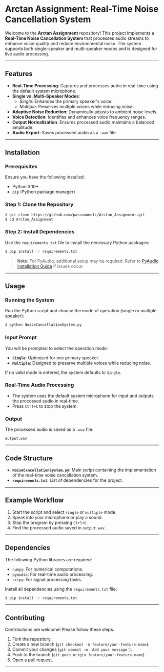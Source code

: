 # Arctan Assignment: Real-Time Noise Cancellation System

Welcome to the **Arctan Assignment** repository! This project implements a **Real-Time Noise Cancellation System** that processes audio streams to enhance voice quality and reduce environmental noise. The system supports both single-speaker and multi-speaker modes and is designed for live audio processing.

---

## Features

- **Real-Time Processing**: Captures and processes audio in real-time using the default system microphone.
- **Single vs. Multi-Speaker Modes**:
  - *Single*: Enhances the primary speaker's voice.
  - *Multiple*: Preserves multiple voices while reducing noise.
- **Adaptive Noise Reduction**: Dynamically adjusts to ambient noise levels.
- **Voice Detection**: Identifies and enhances voice frequency ranges.
- **Output Normalization**: Ensures processed audio maintains a balanced amplitude.
- **Audio Export**: Saves processed audio as a `.wav` file.

---

## Installation

### Prerequisites

Ensure you have the following installed:

- Python 3.10+
- `pip` (Python package manager)

### Step 1: Clone the Repository

```bash
$ git clone https://github.com/parasmunoli/Arctan_Assignment.git
$ cd Arctan_Assignment
```

### Step 2: Install Dependencies

Use the `requirements.txt` file to install the necessary Python packages:

```bash
$ pip install -r requirements.txt
```

> **Note**: For PyAudio, additional setup may be required. Refer to [PyAudio Installation Guide](https://people.csail.mit.edu/hubert/pyaudio/#downloads) if issues occur.

---

## Usage

### Running the System

Run the Python script and choose the mode of operation (single or multiple speaker):

```bash
$ python NoiseCancellationSystem.py
```

### Input Prompt

You will be prompted to select the operation mode:

- **`Single`**: Optimized for one primary speaker.
- **`Multiple`**: Designed to preserve multiple voices while reducing noise.

If no valid mode is entered, the system defaults to `Single`.

### Real-Time Audio Processing

- The system uses the default system microphone for input and outputs the processed audio in real-time.
- Press `Ctrl+C` to stop the system.

### Output

The processed audio is saved as a `.wav` file:

```plaintext
output.wav
```

---

## Code Structure

- **`NoiseCancellationSystem.py`**: Main script containing the implementation of the real-time noise cancellation system.
- **`requirements.txt`**: List of dependencies for the project.

---

## Example Workflow

1. Start the script and select `single` or `multiple` mode.
2. Speak into your microphone or play a sound.
3. Stop the program by pressing `Ctrl+C`.
4. Find the processed audio saved in `output.wav`.

---

## Dependencies

The following Python libraries are required:

- `numpy`: For numerical computations.
- `pyaudio`: For real-time audio processing.
- `scipy`: For signal processing tasks.

Install all dependencies using the `requirements.txt` file:

```bash
$ pip install -r requirements.txt
```

---

## Contributing

Contributions are welcome! Please follow these steps:

1. Fork the repository.
2. Create a new branch (`git checkout -b feature/your-feature-name`).
3. Commit your changes (`git commit -m 'Add your message'`).
4. Push to the branch (`git push origin feature/your-feature-name`).
5. Open a pull request.

---
